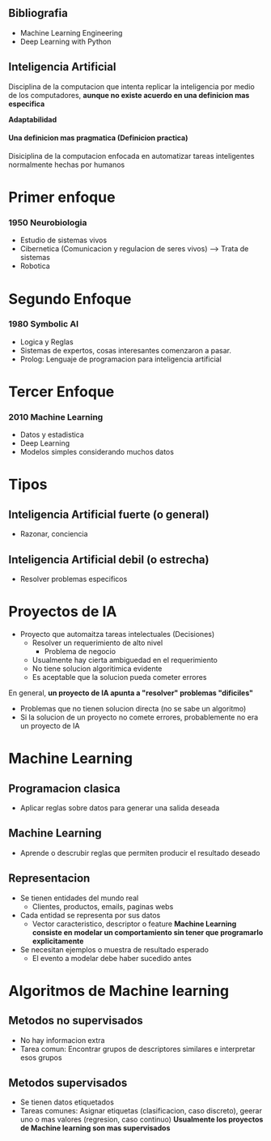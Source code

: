 ## Bibliografia
- Machine Learning Engineering
- Deep Learning with Python

## Inteligencia Artificial
Disciplina de la computacion que intenta replicar la inteligencia por medio de los computadores,
**aunque no existe acuerdo en una definicion mas especifica**

**Adaptabilidad**

#### Una definicion mas pragmatica (Definicion practica)
Disiciplina de la computacion enfocada en automatizar tareas inteligentes normalmente hechas por humanos
# Primer enfoque
### **1950 Neurobiologia**
- Estudio de sistemas vivos
- Cibernetica (Comunicacion y regulacion de seres vivos) --> Trata de sistemas
- Robotica
# Segundo Enfoque
### 1980 Symbolic AI
- Logica y Reglas
- Sistemas de expertos, cosas interesantes comenzaron a pasar. 
- Prolog: Lenguaje de programacion para inteligencia artificial
# Tercer Enfoque
### 2010 Machine Learning
- Datos y estadistica
- Deep Learning
- Modelos simples considerando muchos datos

# Tipos
## Inteligencia Artificial fuerte (o general)
- Razonar, conciencia
## Inteligencia Artificial debil (o estrecha)
- Resolver problemas especificos

# Proyectos de IA

- Proyecto que automaitza tareas intelectuales (Decisiones)
	- Resolver un requerimiento de alto nivel
		- Problema de negocio
	- Usualmente hay cierta ambiguedad en el requerimiento
	- No tiene solucion algoritimica evidente
	- Es aceptable que la solucion pueda cometer errores

En general, **un proyecto de IA apunta a "resolver" problemas "dificiles"**
- Problemas que no tienen solucion directa (no se sabe un algoritmo)
- Si la solucion de un proyecto no comete errores, probablemente no era un proyecto de IA

# Machine Learning
## Programacion clasica
- Aplicar reglas sobre datos para generar una salida deseada
## Machine Learning
- Aprende o descrubir reglas que permiten producir el resultado deseado
## Representacion
- Se tienen entidades del mundo real
	- Clientes, productos, emails, paginas webs
- Cada entidad se representa por sus datos
	- Vector caracteristico, descriptor o feature
**Machine Learning consiste en modelar un comportamiento sin tener que programarlo explicitamente**
- Se necesitan ejemplos o muestra de resultado esperado
	- El evento a modelar debe haber sucedido antes

# Algoritmos de Machine learning
## Metodos no supervisados
- No hay informacion extra
- Tarea comun: Encontrar grupos de descriptores similares e interpretar esos grupos

## Metodos supervisados
- Se tienen datos etiquetados
- Tareas comunes: Asignar etiquetas (clasificacion, caso discreto), geerar uno o mas valores (regresion, caso continuo)
**Usualmente los proyectos de Machine learning son mas supervisados**